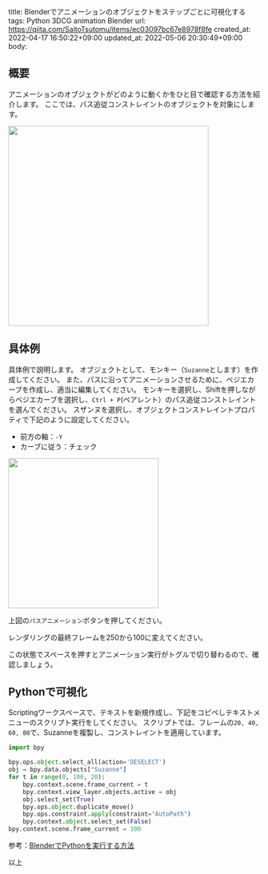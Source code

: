 title: Blenderでアニメーションのオブジェクトをステップごとに可視化する
tags: Python 3DCG animation Blender
url: https://qiita.com/SaitoTsutomu/items/ec03097bc67e8978f8fe
created_at: 2022-04-17 16:50:22+09:00
updated_at: 2022-05-06 20:30:49+09:00
body:

## 概要

アニメーションのオブジェクトがどのように動くかをひと目で確認する方法を紹介します。
ここでは、パス追従コンストレイントのオブジェクトを対象にします。

<img src="https://qiita-image-store.s3.ap-northeast-1.amazonaws.com/0/13955/667f71bd-131e-9667-ed36-dcff918ee169.jpeg" width="400">

## 具体例

具体例で説明します。
オブジェクトとして、モンキー（`Suzanne`とします）を作成してください。
また、パスに沿ってアニメーションさせるために、ベジエカーブを作成し、適当に編集してください。
モンキーを選択し、Shiftを押しながらベジエカーブを選択し、`Ctrl + P`(ペアレント）のパス追従コンストレイントを選んでください。
スザンヌを選択し、オブジェクトコンストレイントプロパティで下記のように設定してください。

- 前方の軸：`-Y`
- カーブに従う：チェック

<img src="https://qiita-image-store.s3.ap-northeast-1.amazonaws.com/0/13955/4f9a3757-af0c-9e83-ef8d-9104b09e7882.jpeg" width="300">

上図の`パスアニメーション`ボタンを押してください。

レンダリングの最終フレームを250から100に変えてください。

この状態でスペースを押すとアニメーション実行がトグルで切り替わるので、確認しましょう。

## Pythonで可視化

Scriptingワークスペースで、テキストを新規作成し、下記をコピペしテキストメニューのスクリプト実行をしてください。
スクリプトでは、フレームの`20, 40, 60, 80`で、Suzanneを複製し、コンストレイントを適用しています。

```py
import bpy

bpy.ops.object.select_all(action='DESELECT')
obj = bpy.data.objects["Suzanne"]
for t in range(0, 100, 20):
    bpy.context.scene.frame_current = t
    bpy.context.view_layer.objects.active = obj
    obj.select_set(True)
    bpy.ops.object.duplicate_move()
    bpy.ops.constraint.apply(constraint="AutoPath")
    bpy.context.object.select_set(False)
bpy.context.scene.frame_current = 100
```

参考：[BlenderでPythonを実行する方法](https://qiita.com/SaitoTsutomu/items/cec67381a8789b40e377)

以上

